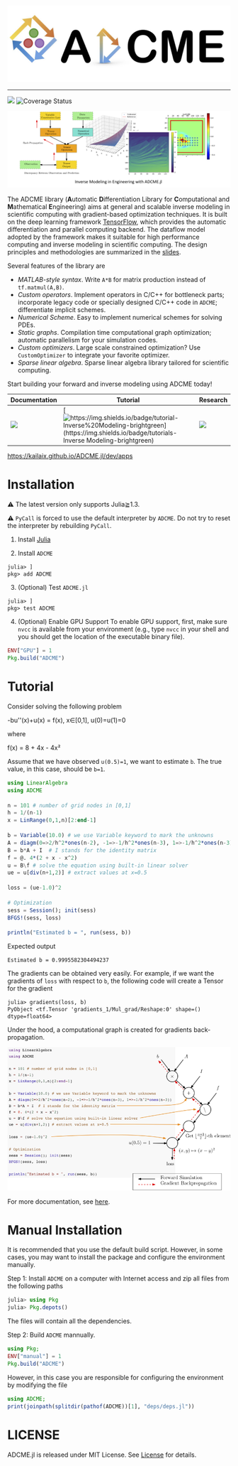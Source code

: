![](docs/src/assets/icon.jpg)

---



![](https://travis-ci.org/kailaix/ADCME.jl.svg?branch=master)
![Coverage Status](https://coveralls.io/repos/github/kailaix/ADCME.jl/badge.svg?branch=master)


![](docs/src/assets/demo.png)

The ADCME library (**A**utomatic **D**ifferentiation Library for **C**omputational and **M**athematical **E**ngineering) aims at general and scalable inverse modeling in scientific computing with gradient-based optimization techniques. It is built on the deep learning framework [TensorFlow](https://www.tensorflow.org/), which provides the automatic differentiation and parallel computing backend. The dataflow model adopted by the framework makes it suitable for high performance computing and inverse modeling in scientific computing. The design principles and methodologies are summarized in the [slides](https://kailaix.github.io/ADCME.jl/dev/assets/Slide/ADCME.pdf).

Several features of the library are

* *MATLAB-style syntax*. Write `A*B` for matrix production instead of `tf.matmul(A,B)`.
* *Custom operators*. Implement operators in C/C++ for bottleneck parts; incorporate legacy code or specially designed C/C++ code in `ADCME`; differentiate implicit schemes.
* *Numerical Scheme*. Easy to implement numerical schemes for solving PDEs.
* *Static graphs*. Compilation time computational graph optimization; automatic parallelism for your simulation codes.
* *Custom optimizers*. Large scale constrained optimization? Use `CustomOptimizer` to integrate your favorite optimizer. 
* *Sparse linear algebra*. Sparse linear algebra library tailored for scientific computing. 

Start building your forward and inverse modeling using ADCME today!

| Documentation                                                | Tutorial                                                     | Research                                                     |
| ------------------------------------------------------------ | ------------------------------------------------------------ | ------------------------------------------------------------ |
| [![](https://img.shields.io/badge/docs-dev-blue.svg)](https://kailaix.github.io/ADCME.jl/dev) | [![https://img.shields.io/badge/tutorial-Inverse%20Modeling-brightgreen](https://img.shields.io/badge/tutorials-Inverse Modeling-brightgreen)](https://kailaix.github.io/ADCME.jl/dev/tutorial/) | [![](https://img.shields.io/badge/-Applications-orange)](https://kailaix.github.io/ADCME.jl/dev/apps) |

https://kailaix.github.io/ADCME.jl/dev/apps

# Installation

⚠️ The latest version only supports Julia≧1.3.

⚠️ `PyCall` is forced to use the default interpreter by `ADCME`. Do not try to reset the interpreter by rebuilding `PyCall`. 

1. Install [Julia](https://julialang.org/)

2. Install `ADCME`
```
julia> ]
pkg> add ADCME
```

3. (Optional) Test `ADCME.jl`
```
julia> ]
pkg> test ADCME
```

4. (Optional) Enable GPU Support
To enable GPU support, first, make sure `nvcc` is available from your environment (e.g., type `nvcc` in your shell and you should get the location of the executable binary file).
```julia
ENV["GPU"] = 1
Pkg.build("ADCME")
```


# Tutorial

Consider solving the following problem

-bu''(x)+u(x) = f(x), x∈[0,1], u(0)=u(1)=0

where 

f(x) = 8 + 4x - 4x²

Assume that we have observed `u(0.5)=1`, we want to estimate `b`. The true value, in this case, should be `b=1`.

```julia
using LinearAlgebra
using ADCME

n = 101 # number of grid nodes in [0,1]
h = 1/(n-1)
x = LinRange(0,1,n)[2:end-1]

b = Variable(10.0) # we use Variable keyword to mark the unknowns
A = diagm(0=>2/h^2*ones(n-2), -1=>-1/h^2*ones(n-3), 1=>-1/h^2*ones(n-3)) 
B = b*A + I  # I stands for the identity matrix
f = @. 4*(2 + x - x^2) 
u = B\f # solve the equation using built-in linear solver
ue = u[div(n+1,2)] # extract values at x=0.5

loss = (ue-1.0)^2 

# Optimization
sess = Session(); init(sess) 
BFGS!(sess, loss)

println("Estimated b = ", run(sess, b))
```
Expected output 
```
Estimated b = 0.9995582304494237
```

The gradients can be obtained very easily. For example, if we want the gradients of `loss` with respect to `b`, the following code will create a Tensor for the gradient
```
julia> gradients(loss, b)
PyObject <tf.Tensor 'gradients_1/Mul_grad/Reshape:0' shape=() dtype=float64>
```

Under the hood, a computational graph is created for gradients back-propagation.

![](docs/src/assets/code.png)


For more documentation, see [here](https://kailaix.github.io/ADCME.jl/dev).


# Manual Installation

It is recommended that you use the default build script. However, in some cases, you may want to install the package and configure the environment manually. 

Step 1: Install `ADCME` on a computer with Internet access and zip all files from the following paths
```julia
julia> using Pkg
julia> Pkg.depots()
```
The files will contain all the dependencies. 

Step 2: Build `ADCME` mannually. 
```julia
using Pkg;
ENV["manual"] = 1
Pkg.build("ADCME")
```
However, in this case you are responsible for configuring the environment by modifying the file
```julia
using ADCME; 
print(joinpath(splitdir(pathof(ADCME))[1], "deps/deps.jl"))
```




# LICENSE

ADCME.jl is released under MIT License. See [License](https://github.com/kailaix/ADCME.jl/tree/master/LICENSE) for details. 
